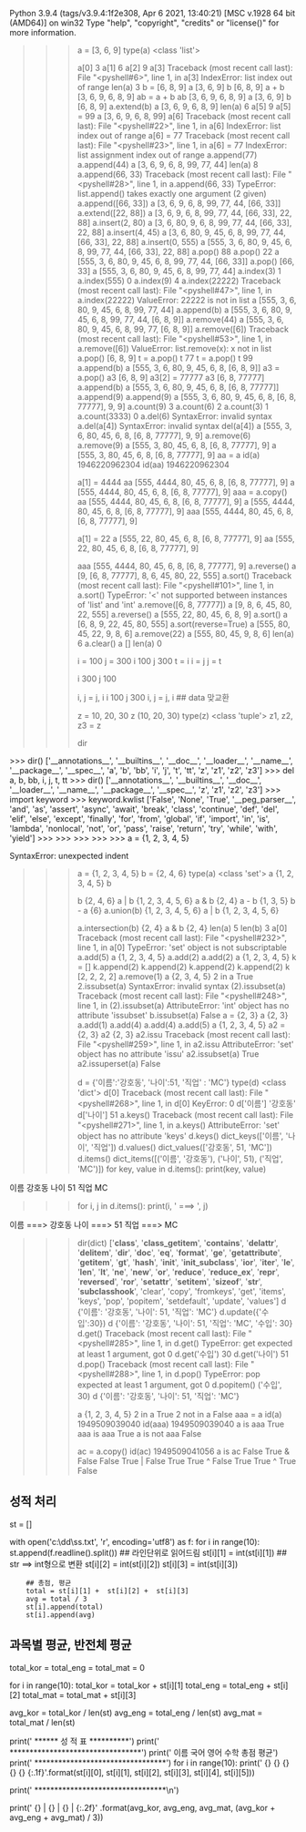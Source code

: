 Python 3.9.4 (tags/v3.9.4:1f2e308, Apr  6 2021, 13:40:21) [MSC v.1928 64 bit (AMD64)] on win32
Type "help", "copyright", "credits" or "license()" for more information.
>>> a = [3, 6, 9]
>>> type(a)
<class 'list'>
>>> 
>>> a[0]
3
>>> a[1]
6
>>> a[2]
9
>>> a[3]
Traceback (most recent call last):
  File "<pyshell#6>", line 1, in <module>
    a[3]
IndexError: list index out of range
>>> len(a)
3
>>> b = [6, 8, 9]
>>> a
[3, 6, 9]
>>> b
[6, 8, 9]
>>> a + b
[3, 6, 9, 6, 8, 9]
>>> ab = a + b
>>> ab
[3, 6, 9, 6, 8, 9]
>>> a
[3, 6, 9]
>>> b
[6, 8, 9]
>>> a.extend(b)
>>> a
[3, 6, 9, 6, 8, 9]
>>> len(a)
6
>>> a[5]
9
>>> a[5] = 99
>>> a
[3, 6, 9, 6, 8, 99]
>>> a[6]
Traceback (most recent call last):
  File "<pyshell#22>", line 1, in <module>
    a[6]
IndexError: list index out of range
>>> a[6] = 77
Traceback (most recent call last):
  File "<pyshell#23>", line 1, in <module>
    a[6] = 77
IndexError: list assignment index out of range
>>> a.append(77)
>>> a.append(44)
>>> a
[3, 6, 9, 6, 8, 99, 77, 44]
>>> len(a)
8
>>> a.append(66, 33)
Traceback (most recent call last):
  File "<pyshell#28>", line 1, in <module>
    a.append(66, 33)
TypeError: list.append() takes exactly one argument (2 given)
>>> a.append([66, 33])
>>> a
[3, 6, 9, 6, 8, 99, 77, 44, [66, 33]]
>>> a.extend([22, 88])
>>> a
[3, 6, 9, 6, 8, 99, 77, 44, [66, 33], 22, 88]
>>> a.insert(2, 80)
>>> a
[3, 6, 80, 9, 6, 8, 99, 77, 44, [66, 33], 22, 88]
>>> a.insert(4, 45)
>>> a
[3, 6, 80, 9, 45, 6, 8, 99, 77, 44, [66, 33], 22, 88]
>>> a.insert(0, 555)
>>> a
[555, 3, 6, 80, 9, 45, 6, 8, 99, 77, 44, [66, 33], 22, 88]
>>> a.pop()
88
>>> a.pop()
22
>>> a
[555, 3, 6, 80, 9, 45, 6, 8, 99, 77, 44, [66, 33]]
>>> a.pop()
[66, 33]
>>> a
[555, 3, 6, 80, 9, 45, 6, 8, 99, 77, 44]
>>> a.index(3)
1
>>> a.index(555)
0
>>> a.index(9)
4
>>> a.index(22222)
Traceback (most recent call last):
  File "<pyshell#47>", line 1, in <module>
    a.index(22222)
ValueError: 22222 is not in list
>>> a
[555, 3, 6, 80, 9, 45, 6, 8, 99, 77, 44]
>>> a.append(b)
>>> a
[555, 3, 6, 80, 9, 45, 6, 8, 99, 77, 44, [6, 8, 9]]
>>> a.remove(44)
>>> a
[555, 3, 6, 80, 9, 45, 6, 8, 99, 77, [6, 8, 9]]
>>> a.remove([6])
Traceback (most recent call last):
  File "<pyshell#53>", line 1, in <module>
    a.remove([6])
ValueError: list.remove(x): x not in list
>>> a.pop()
[6, 8, 9]
>>> t = a.pop()
>>> t
77
>>> t = a.pop()
>>> t
99
>>> a.append(b)
>>> a
[555, 3, 6, 80, 9, 45, 6, 8, [6, 8, 9]]
>>> a3 = a.pop()
>>> a3
[6, 8, 9]
>>> a3[2] = 77777
>>> a3
[6, 8, 77777]
>>> a.append(b)
>>> a
[555, 3, 6, 80, 9, 45, 6, 8, [6, 8, 77777]]
>>> a.append(9)
>>> a.append(9)
>>> a
[555, 3, 6, 80, 9, 45, 6, 8, [6, 8, 77777], 9, 9]
>>> a.count(9)
3
>>> a.count(6)
2
>>> a.count(3)
1
>>> a.count(3333)
0
>>> a.del(6)
SyntaxError: invalid syntax
>>> a.del(a[4])
SyntaxError: invalid syntax
>>> del(a[4])
>>> a
[555, 3, 6, 80, 45, 6, 8, [6, 8, 77777], 9, 9]
>>> a.remove(6)
>>> a.remove(9)
>>> a
[555, 3, 80, 45, 6, 8, [6, 8, 77777], 9]
>>> a
[555, 3, 80, 45, 6, 8, [6, 8, 77777], 9]
>>> aa = a
>>> id(a)
1946220962304
>>> id(aa)
1946220962304
>>> 
>>> a[1] = 4444
>>> aa
[555, 4444, 80, 45, 6, 8, [6, 8, 77777], 9]
>>> a
[555, 4444, 80, 45, 6, 8, [6, 8, 77777], 9]
>>> aaa = a.copy()
>>> aa
[555, 4444, 80, 45, 6, 8, [6, 8, 77777], 9]
>>> a
[555, 4444, 80, 45, 6, 8, [6, 8, 77777], 9]
>>> aaa
[555, 4444, 80, 45, 6, 8, [6, 8, 77777], 9]
>>> 
>>> a[1] = 22
>>> a
[555, 22, 80, 45, 6, 8, [6, 8, 77777], 9]
>>> aa
[555, 22, 80, 45, 6, 8, [6, 8, 77777], 9]
>>> 
>>> aaa
[555, 4444, 80, 45, 6, 8, [6, 8, 77777], 9]
>>> a.reverse()
>>> a
[9, [6, 8, 77777], 8, 6, 45, 80, 22, 555]
>>> a.sort()
Traceback (most recent call last):
  File "<pyshell#101>", line 1, in <module>
    a.sort()
TypeError: '<' not supported between instances of 'list' and 'int'
>>> a.remove([6, 8, 77777])
>>> a
[9, 8, 6, 45, 80, 22, 555]
>>> a.reverse()
>>> a
[555, 22, 80, 45, 6, 8, 9]
>>> a.sort()
>>> a
[6, 8, 9, 22, 45, 80, 555]
>>> a.sort(reverse=True)
>>> a
[555, 80, 45, 22, 9, 8, 6]
>>> a.remove(22)
>>> a
[555, 80, 45, 9, 8, 6]
>>> len(a)
6
>>> a.clear()
>>> a
[]
>>> len(a)
0
>>> 
>>> i = 100
>>> j = 300
>>> i
100
>>> j
300
>>> t = i
>>> i = j
>>> j = t
>>> 
>>> i
300
>>> j
100
>>> 
>>> i, j = j, i
>>> i
100
>>> j
300
>>> i, j = j, i ## data  맞교환
>>> 
>>> z = 10, 20, 30
>>> z
(10, 20, 30)
>>> type(z)
<class 'tuple'>
>>> z1, z2, z3 = z
>>> 
>>> 
>>> dir
<built-in function dir>
>>> dir()
['__annotations__', '__builtins__', '__doc__', '__loader__', '__name__', '__package__', '__spec__', 'a', 'b', 'bb', 'i', 'j', 't', 'tt', 'z', 'z1', 'z2', 'z3']
>>> del a, b, bb, i, j, t, tt
>>> dir()
['__annotations__', '__builtins__', '__doc__', '__loader__', '__name__', '__package__', '__spec__', 'z', 'z1', 'z2', 'z3']
>>> import  keyword
>>> keyword.kwlist
['False', 'None', 'True', '__peg_parser__', 'and', 'as', 'assert', 'async', 'await', 'break', 'class', 'continue', 'def', 'del', 'elif', 'else', 'except', 'finally', 'for', 'from', 'global', 'if', 'import', 'in', 'is', 'lambda', 'nonlocal', 'not', 'or', 'pass', 'raise', 'return', 'try', 'while', 'with', 'yield']
>>> 
>>> 
>>> 
>>> 
>>>  a = {1, 2, 3, 4, 5}
 
SyntaxError: unexpected indent
>>> a = {1, 2, 3, 4, 5}
>>> b = {2, 4, 6}
>>> type(a)
<class 'set'>
>>> a
{1, 2, 3, 4, 5}
b
>>> 
>>> b
{2, 4, 6}
>>> a  | b
{1, 2, 3, 4, 5, 6}
>>> a & b
{2, 4}
>>> a - b
{1, 3, 5}
>>> b - a
{6}
>>> a.union(b)
{1, 2, 3, 4, 5, 6}
>>> a | b
{1, 2, 3, 4, 5, 6}
>>> 
>>> a.intersection(b)
{2, 4}
>>> a & b
{2, 4}
>>> len(a)
5
>>> len(b)
3
>>> a[0]
Traceback (most recent call last):
  File "<pyshell#232>", line 1, in <module>
    a[0]
TypeError: 'set' object is not subscriptable
>>> a.add(5)
>>> a
{1, 2, 3, 4, 5}
>>> a.add(2)
>>> a.add(2)
>>> a
{1, 2, 3, 4, 5}
>>> k = []
>>> k.append(2)
>>> k.append(2)
>>> k.append(2)
>>> k.append(2)
>>> k
[2, 2, 2, 2]
>>> a.remove(1)
>>> a
{2, 3, 4, 5}
>>> 2 in a
True
>>> 2.issubset(a)
SyntaxError: invalid syntax
>>> (2).issubset(a)
Traceback (most recent call last):
  File "<pyshell#248>", line 1, in <module>
    (2).issubset(a)
AttributeError: 'int' object has no attribute 'issubset'
>>> b.issubset(a)
False
>>> a = {2, 3}
>>> a
{2, 3}
>>> a.add(1)
>>> a.add(4)
>>> a.add(4)
>>> a.add(5)
>>> a
{1, 2, 3, 4, 5}
>>> a2 = {2, 3}
>>> a2
{2, 3}
>>> a2.issu
Traceback (most recent call last):
  File "<pyshell#259>", line 1, in <module>
    a2.issu
AttributeError: 'set' object has no attribute 'issu'
>>> a2.issubset(a)
True
>>> a2.issuperset(a)
False
>>> 
>>> 
>>> 
>>> 
>>> d = {'이름':'강호동', '나이':51, '직업' : 'MC'}
>>> type(d)
<class 'dict'>
>>> d[0]
Traceback (most recent call last):
  File "<pyshell#268>", line 1, in <module>
    d[0]
KeyError: 0
>>> d['이름']
'강호동'
>>> d['나이']
51
>>> a.keys()
Traceback (most recent call last):
  File "<pyshell#271>", line 1, in <module>
    a.keys()
AttributeError: 'set' object has no attribute 'keys'
>>> d.keys()
dict_keys(['이름', '나이', '직업'])
>>> d.values()
dict_values(['강호동', 51, 'MC'])
>>> d.items()
dict_items([('이름', '강호동'), ('나이', 51), ('직업', 'MC')])
>>> for  key, value in d.items():
	print(key, value)

	
이름 강호동
나이 51
직업 MC
>>> 
>>> for  i, j in d.items():
	print(i, ' ===> ',  j)

	
이름  ===>  강호동
나이  ===>  51
직업  ===>  MC
>>> dir(dict)
['__class__', '__class_getitem__', '__contains__', '__delattr__', '__delitem__', '__dir__', '__doc__', '__eq__', '__format__', '__ge__', '__getattribute__', '__getitem__', '__gt__', '__hash__', '__init__', '__init_subclass__', '__ior__', '__iter__', '__le__', '__len__', '__lt__', '__ne__', '__new__', '__or__', '__reduce__', '__reduce_ex__', '__repr__', '__reversed__', '__ror__', '__setattr__', '__setitem__', '__sizeof__', '__str__', '__subclasshook__', 'clear', 'copy', 'fromkeys', 'get', 'items', 'keys', 'pop', 'popitem', 'setdefault', 'update', 'values']
>>> d
{'이름': '강호동', '나이': 51, '직업': 'MC'}
>>> d.update({'수입':30})
>>> d
{'이름': '강호동', '나이': 51, '직업': 'MC', '수입': 30}
>>> d.get()
Traceback (most recent call last):
  File "<pyshell#285>", line 1, in <module>
    d.get()
TypeError: get expected at least 1 argument, got 0
>>> d.get('수입')
30
>>> d.get('나이')
51
>>> d.pop()
Traceback (most recent call last):
  File "<pyshell#288>", line 1, in <module>
    d.pop()
TypeError: pop expected at least 1 argument, got 0
>>> d.popitem()
('수입', 30)
>>> d
{'이름': '강호동', '나이': 51, '직업': 'MC'}
>>> 
>>> 
>>> a
{1, 2, 3, 4, 5}
>>> 2 in a
True
>>> 2 not in a
False
>>> aaa = a
>>> id(a)
1949509039040
>>> id(aaa)
1949509039040
>>> a is aaa
True
>>> aaa is aaa
True
>>> a is not aaa
False
>>> 
>>> ac = a.copy()
>>> id(ac)
1949509041056
>>> a is ac
False
>>> True & False
False
>>> True | False
True
>>> True ^ False
True
>>> True ^ True
False
## 성적 처리

st = []

with open('c:\\dd\\ss.txt', 'r', encoding='utf8') as f:
    for i in range(10):
        st.append(f.readline().split()) ## 라인단위로 읽어드림 
        st[i][1] = int(st[i][1])  ## str ==> int형으로 변환 
        st[i][2] = int(st[i][2])
        st[i][3] = int(st[i][3])
        
        ## 총점, 평균
        total = st[i][1] +  st[i][2] +  st[i][3] 
        avg = total / 3
        st[i].append(total)
        st[i].append(avg)

## 과목별 평균, 반전체 평균
total_kor = total_eng = total_mat = 0

for i in range(10):
    total_kor = total_kor + st[i][1]
    total_eng = total_eng + st[i][2]
    total_mat = total_mat + st[i][3]

avg_kor = total_kor / len(st)
avg_eng = total_eng / len(st)
avg_mat = total_mat / len(st)


print(' ******    성 적 표     **********')
print(' *********************************')
print(' 이름  국어  영어  수학 총점  평균')
print(' *********************************')
for i in range(10):
    print(' {}   {}   {}   {}   {}  {:.1f}'.format(st[i][0], st[i][1],
                            st[i][2], st[i][3], st[i][4], st[i][5]))
    
print(' *********************************\n')

print('      {} | {}  | {} | {:.2f}'
      .format(avg_kor, avg_eng, avg_mat, (avg_kor + avg_eng + avg_mat) / 3))
